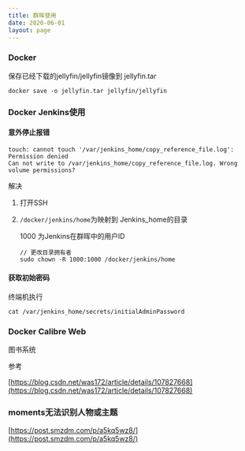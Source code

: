 ```yaml
---
title: 群晖使用
date: 2020-06-01 
layout: page
---
```


### Docker

保存已经下载的jellyfin/jellyfin镜像到 jellyfin.tar

```
docker save -o jellyfin.tar jellyfin/jellyfin
```





### Docker Jenkins使用

#### 意外停止报错

```
touch: cannot touch '/var/jenkins_home/copy_reference_file.log': Permission denied
Can not write to /var/jenkins_home/copy_reference_file.log. Wrong volume permissions?
```

解决

1. 打开SSH

2. `/docker/jenkins/home`为映射到 Jenkins_home的目录

   1000 为Jenkins在群晖中的用户ID

   ```
   // 更改目录拥有者
   sudo chown -R 1000:1000 /docker/jenkins/home
   ```

####  获取初始密码

终端机执行

```
cat /var/jenkins_home/secrets/initialAdminPassword
```

### Docker Calibre Web

图书系统

参考

[https://blog.csdn.net/was172/article/details/107827668](https://blog.csdn.net/was172/article/details/107827668)

### moments无法识别人物或主题

[https://post.smzdm.com/p/a5kq5wz8/](https://post.smzdm.com/p/a5kq5wz8/)

